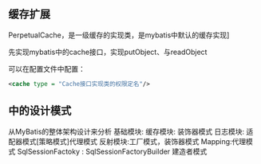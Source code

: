 ## 缓存扩展

PerpetualCache，是一级缓存的实现类，是mybatis中默认的缓存实现]

先实现mybatis中的cache接口，实现putObject、与readObject

可以在配置文件中配置：

```xml
<cache type = "Cache接口实现类的权限定名"/>
```

## 中的设计模式

从MyBatis的整体架构设计来分析
基础模块:
缓存模块: 装饰器模式
日志模块: 适配器模式[策略模式]代理模式
反射模块:工厂模式，装饰器模式
Mapping:代理模式
SqlSessionFactoky : SqlSessionFactoryBuilder 建造者模式